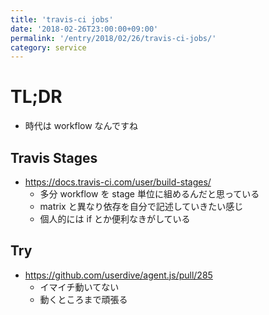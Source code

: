 ```yaml
---
title: 'travis-ci jobs'
date: '2018-02-26T23:00:00+09:00'
permalink: '/entry/2018/02/26/travis-ci-jobs/'
category: service
---
```


# TL;DR

- 時代は workflow なんですね

## Travis Stages

- <https://docs.travis-ci.com/user/build-stages/>
  - 多分 workflow を stage 単位に組めるんだと思っている
  - matrix と異なり依存を自分で記述していきたい感じ
  - 個人的には if とか便利なきがしている

## Try

- <https://github.com/userdive/agent.js/pull/285>
  - イマイチ動いてない
  - 動くところまで頑張る
